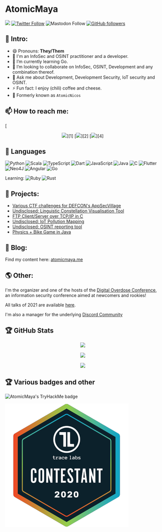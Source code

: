 # AtomicMaya

![](https://komarev.com/ghpvc/?username=AtomicMaya&style=flat-square)
[![Twitter Follow](https://img.shields.io/twitter/follow/AtomicMaya_?style=social)](https://twitter.com/AtomicMaya_)
![Mastodon Follow](https://img.shields.io/mastodon/follow/109240206564464426?domain=https%3A%2F%2Ftech.lgbt&style=social)
[![GitHub followers](https://img.shields.io/github/followers/AtomicMaya?style=social)](https://github.com/AtomicMaya)

## 👋 Intro:

- 😄 Pronouns: **They/Them**
- 🔭 I'm an InfoSec and OSINT practitioner and a developer.
- 🌱 I’m currently learning Go.
- 👯 I’m looking to collaborate on InfoSec, OSINT, Development and any combination thereof.
- 💬 Ask me about Development, Development Security, IoT security and OSINT.
- ⚡ Fun fact: I enjoy (chili) coffee and cheese.
- 📅 Formerly known as `AtomicNicos`

## 📫 How to reach me:

[<p align='center'> <img src="https://img.shields.io/badge/website-atomicmaya.me-green?style=for-the-badge"/>][1]
[<img src="https://img.shields.io/badge/email-atomicmaya@pm.me-orange?style=for-the-badge&logo=proton"/>][2]
[<img src="https://img.shields.io/badge/twitter-atomic_maya-lightblue?style=for-the-badge&logo=twitter"/>][4]

## 🧰 Languages

![Python](https://img.shields.io/badge/python-3670A0?style=for-the-badge&logo=python&logoColor=ffdd54)
![Scala](https://img.shields.io/badge/scala-%23DC322F.svg?style=for-the-badge&logo=scala&logoColor=white)
![TypeScript](https://img.shields.io/badge/typescript-%23007ACC.svg?style=for-the-badge&logo=typescript&logoColor=white)
![Dart](https://img.shields.io/badge/dart-%230175C2.svg?style=for-the-badge&logo=dart&logoColor=white)
![JavaScript](https://img.shields.io/badge/javascript-%23323330.svg?style=for-the-badge&logo=javascript&logoColor=%23F7DF1E)
![Java](https://img.shields.io/badge/java-%23ED8B00.svg?style=for-the-badge&logo=java&logoColor=white)
![C](https://img.shields.io/badge/c-%2300599C.svg?style=for-the-badge&logo=c&logoColor=white)
![Flutter](https://img.shields.io/badge/flutter-%231572B6.svg?style=for-the-badge&logo=flutter&logoColor=white)
![Neo4J](https://img.shields.io/badge/neo4j-%231572B6.svg?style=for-the-badge&logo=neo4j&logoColor=white)
![Angular](https://img.shields.io/badge/angular-%23DD0031.svg?style=for-the-badge&logo=angular&logoColor=white)
![Go](https://img.shields.io/badge/go-%2300ADD8.svg?style=for-the-badge&logo=go&logoColor=white)
 
Learning: ![Ruby](https://img.shields.io/badge/ruby-%23CC342D.svg?style=for-the-badge&logo=ruby&logoColor=white) ![Rust](https://img.shields.io/badge/rust-%23000000.svg?style=for-the-badge&logo=rust&logoColor=white)

## 🤖 Projects:

- [Various CTF challenges for DEFCON's AppSecVillage](https://github.com/AppSecVillage/AppSecVillage.github.io)
- [Undisclosed: Linguistic Constellation Visualisation Tool]()
- [FTP Client/Server over TCP/IP in C](https://github.com/AtomicNicos/ftp-server-client)
- [Undisclosed: IoT Pollution Mapping]()
- [Undisclosed: OSINT reporting tool]()
- [Physics + Bike Game in Java](https://github.com/AtomicNicos/BikeGame)

## 📝 Blog: 

Find my content here: [atomicmaya.me](https://atomicmaya.me)
 
## 🌎 Other:

I'm the organizer and one of the hosts of the [Digital Overdose Conference](https://digitaloverdose.tech/conference), an information security conference aimed at newcomers and rookies! 

All talks of 2021 are available [here](https://www.youtube.com/playlist?list=PLUI-ug97ALy180thHUsRIt7qxFt0QVGDz).

I'm also a manager for the underlying [Discord Community](https://discord.gg/digitaloverdose)

## 🏆 GitHub Stats

<p align="center"><img src="https://github-readme-stats.vercel.app/api?username=AtomicMaya&show_icons=true&title_color=ab20fd&icon_color=39ff14&text_color=2D96FF&bg_color=151515"></p>
<p align="center"><img src="https://github-readme-stats.vercel.app/api/top-langs/?username=AtomicMaya&show_icons=true&title_color=ab20fd&icon_color=39ff14&text_color=2D96FF&bg_color=151515"></p>

<p align="center"><img src="https://github-readme-streak-stats.herokuapp.com/?user=AtomicMaya&theme=dark&ring=FFB19A&hide_border=true&currStreakNum=F6A085&fire=F6A085&currStreakLabel=F6A085"></p>

## 🏆 Various badges and other

![AtomicMaya's TryHackMe badge](https://tryhackme-badges.s3.amazonaws.com/AtomicNicos.png)

![conintbadge](https://github.com/AtomicMaya/AtomicMaya/blob/main/assertion-D6eDo8KHS7mw9kpn0nnMxA.png)
 
